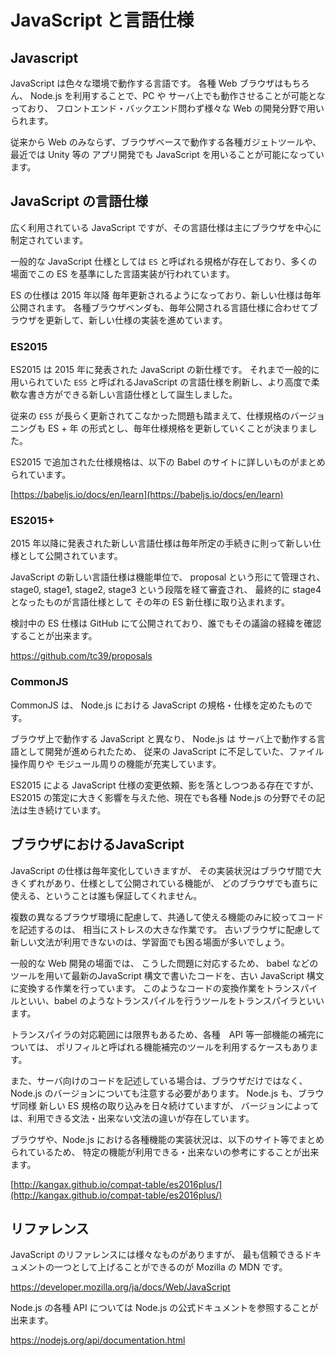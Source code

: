 # JavaScript と言語仕様

## Javascript

JavaScript は色々な環境で動作する言語です。 
各種 Web ブラウザはもちろん、 Node.js を利用することで、PC や サーバ上でも動作させることが可能となっており、
フロントエンド・バックエンド問わず様々な Web の開発分野で用いられます。

従来から Web のみならず、ブラウザベースで動作する各種ガジェトツールや、
最近では Unity 等の アプリ開発でも JavaScript を用いることが可能になっています。

## JavaScript の言語仕様

広く利用されている JavaScript ですが、その言語仕様は主にブラウザを中心に制定されています。

一般的な JavaScript 仕様としては `ES` と呼ばれる規格が存在しており、多くの場面でこの ES を基準にした言語実装が行われています。

ES の仕様は 2015 年以降 毎年更新されるようになっており、新しい仕様は毎年公開されます。
各種ブラウザベンダも、毎年公開される言語仕様に合わせてブラウザを更新して、新しい仕様の実装を進めています。

### ES2015

ES2015 は 2015 年に発表された JavaScript の新仕様です。
それまで一般的に用いられていた `ES5` と呼ばれるJavaScript の言語仕様を刷新し、より高度で柔軟な書き方ができる新しい言語仕様として誕生しました。

従来の `ES5` が長らく更新されてこなかった問題も踏まえて、仕様規格のバージョニングも ES + 年 の形式とし、毎年仕様規格を更新していくことが決まりました。

ES2015 で追加された仕様規格は、以下の Babel のサイトに詳しいものがまとめられています。

[https://babeljs.io/docs/en/learn](https://babeljs.io/docs/en/learn)

### ES2015+

2015 年以降に発表された新しい言語仕様は毎年所定の手続きに則って新しい仕様として公開されています。

JavaScript の新しい言語仕様は機能単位で、 proposal という形にて管理され、stage0, stage1, stage2, stage3 という段階を経て審査され、
最終的に stage4 となったものが言語仕様として その年の ES 新仕様に取り込まれます。

検討中の ES 仕様は GitHub にて公開されており、誰でもその議論の経緯を確認することが出来ます。

https://github.com/tc39/proposals

### CommonJS

CommonJS は、 Node.js における JavaScript の規格・仕様を定めたものです。

ブラウザ上で動作する JavaScript と異なり、 Node.js は サーバ上で動作する言語として開発が進められたため、
従来の JavaScript に不足していた、ファイル操作周りや モジュール周りの機能が充実しています。

ES2015 による JavaScript 仕様の変更依頼、影を落としつつある存在ですが、
ES2015 の策定に大きく影響を与えた他、現在でも各種 Node.js の分野でその記法は生き続けています。

## ブラウザにおけるJavaScript

JavaScript の仕様は毎年変化していきますが、
その実装状況はブラウザ間で大きくずれがあり、仕様として公開されている機能が、
どのブラウザでも直ちに使える、ということは誰も保証してくれません。

複数の異なるブラウザ環境に配慮して、共通して使える機能のみに絞ってコードを記述するのは、
相当にストレスの大きな作業です。
古いブラウザに配慮して新しい文法が利用できないのは、学習面でも困る場面が多いでしょう。

一般的な Web 開発の場面では、 こうした問題に対応するため、
babel などのツールを用いて最新のJavaScript 構文で書いたコードを、古い JavaScript 構文に変換する作業を行っています。
このようなコードの変換作業をトランスパイルといい、babel のようなトランスパイルを行うツールをトランスパイラといいます。

トランスパイラの対応範囲には限界もあるため、各種　API 等一部機能の補完については、
ポリフィルと呼ばれる機能補完のツールを利用するケースもあります。

また、サーバ向けのコードを記述している場合は、ブラウザだけではなく、
Node.js のバージョンについても注意する必要があります。
Node.js も、ブラウザ同様 新しい ES 規格の取り込みを日々続けていますが、
バージョンによっては、利用できる文法・出来ない文法の違いが存在しています。

ブラウザや、Node.js における各種機能の実装状況は、以下のサイト等でまとめられているため、
特定の機能が利用できる・出来ないの参考にすることが出来ます。

[http://kangax.github.io/compat-table/es2016plus/](http://kangax.github.io/compat-table/es2016plus/)

## リファレンス

JavaScript のリファレンスには様々なものがありますが、
最も信頼できるドキュメントの一つとして上げることができるのが Mozilla の MDN です。

https://developer.mozilla.org/ja/docs/Web/JavaScript

Node.js の各種 API については Node.js の公式ドキュメントを参照することが出来ます。

https://nodejs.org/api/documentation.html
